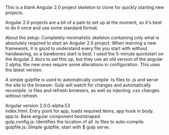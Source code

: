 This is a blank Angular 2.0 project skeleton to clone for quickly starting new projects.

Angular 2.0 projects are a bit of a pain to set up at the moment, so it's best to do it
once and use some standard format. 

About the setup:
Completely minimalistic skeleton containing only what is absolutely required to start an 
Angular 2.0 project. When learning a new framework, it is good to understand every file you
start with without handwaving, so a barebones start is best. I used the 5-minute quickstart
on the Angular 2 docs to set this up, but they use an old version of the angular 2 alpha,
the new ones require some alterations in configuration. This uses the latest version.

A simple gulpfile is used to automatically compile .ts files to .js and serve the site to 
the browser. Gulp will watch for changes and automatically recompile .ts files and refresh
browsers, as well as injecting .css changes without refresh.

Angular version 2.0.0-alpha.53 <br>
index.html: Entry point for app, loads required items, app hook in body. <br>
app.ts: Base angular component bootstraped. <br>
gulp.config.js: Identifies the location of all .ts files to auto-compile. <br>
gulpfile.js: Simple gulpfile, start with $ gulp serve.